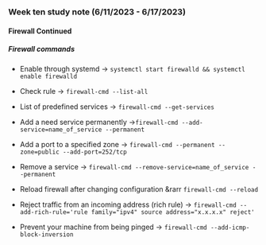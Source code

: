 ### Week ten study note (6/11/2023 - 6/17/2023)<!-- omit from toc -->

#### Firewall Continued

##### Firewall commands
* Enable through systemd &rarr; `systemctl start firewalld && systemctl enable firewalld`
* Check rule &rarr; `firewall-cmd --list-all`
* List of predefined services &rarr; `firewall-cmd --get-services`
* Add a need service permanently &rarr;`firewall-cmd --add-service=name_of_service --permanent`
* Add a port to a specified zone &rarr; `firewall-cmd --permanent --zone=public --add-port=252/tcp`
* Remove a service &rarr; `firewall-cmd --remove-service=name_of_service --permanent`
* Reload firewall after changing configuration &rarr `firewall-cmd --reload`

* Reject traffic from an incoming address (rich rule) &rarr; `firewall-cmd --add-rich-rule='rule family="ipv4" source address="x.x.x.x" reject'`
* Prevent your machine from being pinged &rarr; `firewall-cmd --add-icmp-block-inversion`